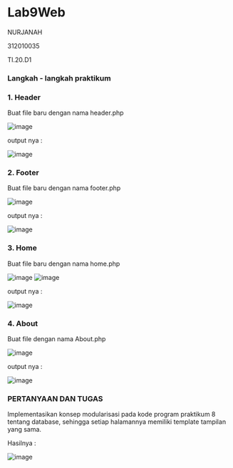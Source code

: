 # Lab9Web

NURJANAH

312010035

TI.20.D1

### Langkah - langkah praktikum

### 1. Header

Buat file baru dengan nama header.php

![image](https://user-images.githubusercontent.com/101665497/170869095-079b24b9-849c-4f18-a81a-56ab7d4da9c5.png)

output nya :

![image](https://user-images.githubusercontent.com/101665497/170869132-0b492499-53d4-4276-8156-7a9226c0040c.png)

### 2. Footer

Buat file baru dengan nama footer.php

![image](https://user-images.githubusercontent.com/101665497/170868828-28cf111c-695a-40c6-818e-486a32853344.png)

output nya :

![image](https://user-images.githubusercontent.com/101665497/170869138-f46ea6f0-ee2f-4f7d-96a0-3f8593a69ab4.png)

### 3. Home

Buat file baru dengan nama home.php

![image](https://user-images.githubusercontent.com/101658076/170864189-959be129-5f58-4c10-a349-360d2e3a568e.png)
![image](https://user-images.githubusercontent.com/101665497/170869311-16170839-b788-4be7-a481-1aad66d4436d.png)

output nya :

![image](https://user-images.githubusercontent.com/101665497/170869402-044aee01-c9cd-485c-aae5-70b122e9bb84.png)

### 4. About

Buat file dengan nama About.php

![image](https://user-images.githubusercontent.com/101665497/170868960-5ecf5a1f-6141-4656-a518-87a3ab0153ee.png)

output nya :

![image](https://user-images.githubusercontent.com/101665497/170869194-d252e827-03a0-4ac9-8e43-dc93a14a095f.png)


### PERTANYAAN DAN TUGAS 

Implementasikan konsep modularisasi pada kode program praktikum 8 tentang database, sehingga setiap halamannya memiliki template tampilan yang sama.

Hasilnya :

![image](https://user-images.githubusercontent.com/101665497/170869362-477a4ca5-4d9a-4429-9425-fde69f6c1a35.png)
